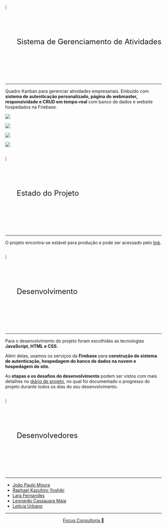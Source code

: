 <div style="font-size: 24px;">
    <img align="center" width="6%" src="https://i.imgur.com/9Abj0hl.png" style="padding-bottom: 5px;">
    <span href='hospedagem'>Sistema de Gerenciamento de Atividades</span>
</div>
<hr>

Quadro Kanban para gerenciar atividades empresariais. Embuído com **sistema de autenticação personalizado, página do webmaster, responsividade e CRUD em tempo-real** com banco de dados e website hospedados na Firebase. 

<img align="center" width="auto" src="https://i.imgur.com/LpTuJoV.png"></img>

<img align="center" width="auto" src="https://i.imgur.com/6mgeIwD.png"></img>

<img align="center" width="auto" src="https://i.imgur.com/09Cpg9r.png"></img>

<img align="center" width="auto" src="https://i.imgur.com/b6xJEwG.png"></img>

<br>

<div style="font-size: 24px;">
    <img align="center" width="6%" src="https://i.imgur.com/9Abj0hl.png" style="padding-bottom: 5px;">
    Estado do Projeto
</div>
<hr>

O projeto encontra-se estável para produção e pode ser acessado pelo 
[link](url).
<br>
<br>

<div style="font-size: 24px;">
    <img align="center" width="6%" src="https://i.imgur.com/9Abj0hl.png" style="padding-bottom: 5px;">
    Desenvolvimento
</div>
<hr>

Para o desenvolvimento do projeto foram escolhidas as tecnologias **JavaScript, HTML e CSS.**

Além delas, usamos os serviços da **Firebase** para **construção do sistema de autenticação, hospedagem do banco de dados na nuvem e hospedagem do site.**

As **etapas e os desafios do desenvolvimento** podem ser vistos com mais detalhes no [diário de projeto](https://www.canva.com/design/DAF2Ujx6Wf8/i51aFLRlUX_V78TzAe3AIA/edit?utm_content=DAF2Ujx6Wf8&utm_campaign=designshare&utm_medium=link2&utm_source=sharebutton), no qual foi documentado o progresso do projeto durante todos os dias do seu desenvolvimento.
<br>
<br>

<div style="font-size: 24px;">
    <img align="center" width="6%" src="https://i.imgur.com/9Abj0hl.png" style="padding-bottom: 5px;">
    Desenvolvedores
</div>
<hr>

* [João Paulo Moura](https://github.com/JPaulo-mrs)
* [Raphael Kazuhiro Yoshiki](https://github.com/RaphaelYoshiki)
* [Lara Fernandes](https://github.com/laraafern)
* [Leonardo Cassauara Maia](https://github.com/leonardocassauara)
* [Letícia Urbano](https://github.com/Urbanoleticia)


<hr>

<div align="center"><a href='https://www.instagram.com/focusconsultoria/?hl=pt-br'>Focus Consultoria </a> 🦈</div>
